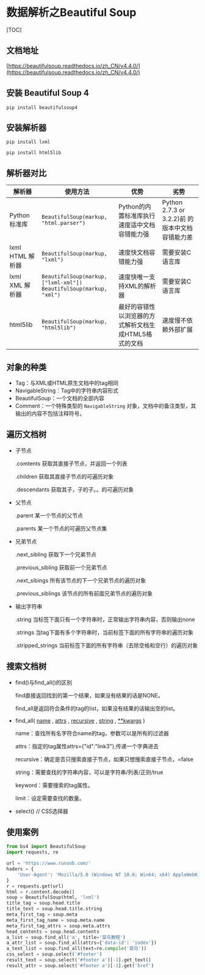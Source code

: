 # 数据解析之Beautiful Soup

[TOC]

## 文档地址

[https://beautifulsoup.readthedocs.io/zh_CN/v4.4.0/](https://beautifulsoup.readthedocs.io/zh_CN/v4.4.0/)

## 安装 Beautiful Soup 4

`pip install beautifulsoup4`

## 安装解析器

`pip install lxml`

`pip install html5lib`

## 解析器对比

| 解析器           | 使用方法                                                     | 优势                                                  | 劣势                                            |
| ---------------- | ------------------------------------------------------------ | ----------------------------------------------------- | ----------------------------------------------- |
| Python标准库     | `BeautifulSoup(markup, "html.parser")`                       | Python的内置标准库执行速度适中文档容错能力强          | Python 2.7.3 or 3.2.2)前 的版本中文档容错能力差 |
| lxml HTML 解析器 | `BeautifulSoup(markup, "lxml")`                              | 速度快文档容错能力强                                  | 需要安装C语言库                                 |
| lxml XML 解析器  | `BeautifulSoup(markup, ["lxml-xml"])`  <br />`BeautifulSoup(markup, "xml")` | 速度快唯一支持XML的解析器                             | 需要安装C语言库                                 |
| html5lib         | `BeautifulSoup(markup, "html5lib")`                          | 最好的容错性以浏览器的方式解析文档生成HTML5格式的文档 | 速度慢不依赖外部扩展                            |

## 对象的种类

* Tag：与XML或HTML原生文档中的tag相同
* NavigableString：Tag中的字符串内容形式
* BeautifulSoup：一个文档的全部内容
* Comment：一个特殊类型的 `NavigableString` 对象，文档中的备注类型，其输出的内容不包括注释符号。

## 遍历文档树

* 子节点

  .comtents	获取其直接子节点，并返回一个列表

  .children	获取其直接子节点的可遍历对象

  .descendants	获取其子，子的子。。的可遍历对象

* 父节点

  .parent	某一个节点的父节点

  .parents	某一个节点的可遍历父节点集

* 兄弟节点

  .next_sibling	获取下一个兄弟节点

  .previous_sibling	获取前一个兄弟节点

  .next_sibings	所有该节点的下一个兄弟节点的遍历对象

  .previous_siblings	该节点的所有前面兄弟节点的遍历对象

* 输出字符串

  .string	当标签下面只有一个字符串时，正常输出字符串内容，否则输出none

  .strings	当tag下面有多个字符串时，当前标签下面的所有字符串的遍历对象

  .stripped_strings	当前标签下面的所有字符串（去除空格和空行）的遍历对象

## 搜索文档树

* find()与find_all()的区别

  find直接返回找到的第一个结果，如果没有结果的话是NONE。

  find_all是返回符合条件的tag的list，如果没有结果的话输出空的list。

* find_all( [name](https://links.jianshu.com/go?to=https%3A%2F%2Fbeautifulsoup.readthedocs.io%2Fzh_CN%2Fv4.4.0%2F%23id35) , [attrs](https://links.jianshu.com/go?to=https%3A%2F%2Fbeautifulsoup.readthedocs.io%2Fzh_CN%2Fv4.4.0%2F%23css) , [recursive](https://links.jianshu.com/go?to=https%3A%2F%2Fbeautifulsoup.readthedocs.io%2Fzh_CN%2Fv4.4.0%2F%23recursive) , [string](https://links.jianshu.com/go?to=https%3A%2F%2Fbeautifulsoup.readthedocs.io%2Fzh_CN%2Fv4.4.0%2F%23id36) , [**kwargs](https://links.jianshu.com/go?to=https%3A%2F%2Fbeautifulsoup.readthedocs.io%2Fzh_CN%2Fv4.4.0%2F%23keyword) )

  name：查找所有名字符合name的tag，参数可以是所有的过滤器

  attrs：指定的tag属性attrs={"id":"link3"},传递一个字典进去

  recursive：确定是否只搜索直接子节点，如果只想搜索直接子节点，=false

  string：需要查找的字符串内容，可以是字符串/列表/正则/true

  keyword：需要搜索的tag属性。

  limit：设定需要查找的数量。

* select() // CSS选择器

## 使用案例

```python
from bs4 import BeautifulSoup
import requests, re

url = 'https://www.runoob.com/'
haders = {
    'User-Agent': 'Mozilla/5.0 (Windows NT 10.0; Win64; x64) AppleWebKit/537.36 (KHTML, like Gecko) Chrome/81.0.4044.113 Safari/537.36'
}
r = requests.get(url)
html = r.content.decode()
soup = BeautifulSoup(html, 'lxml')
title_tag = soup.head.title
title_text = soup.head.title.string
meta_first_tag = soup.meta
meta_first_tag_name = soup.meta.name
meta_first_tag_attrs = soup.meta.attrs
head_contents = soup.head.contents
a_list = soup.find_all('a', title='菜鸟教程')
a_attr_list = soup.find_all(attrs={'data-id': 'index'})
a_text_list = soup.find_all(text=re.compile('菜鸟'))
css_select = soup.select('#footer')
result_text = soup.select('#footer a')[-1].get_text()
result_attr = soup.select('#footer a')[-1].get('href')
```